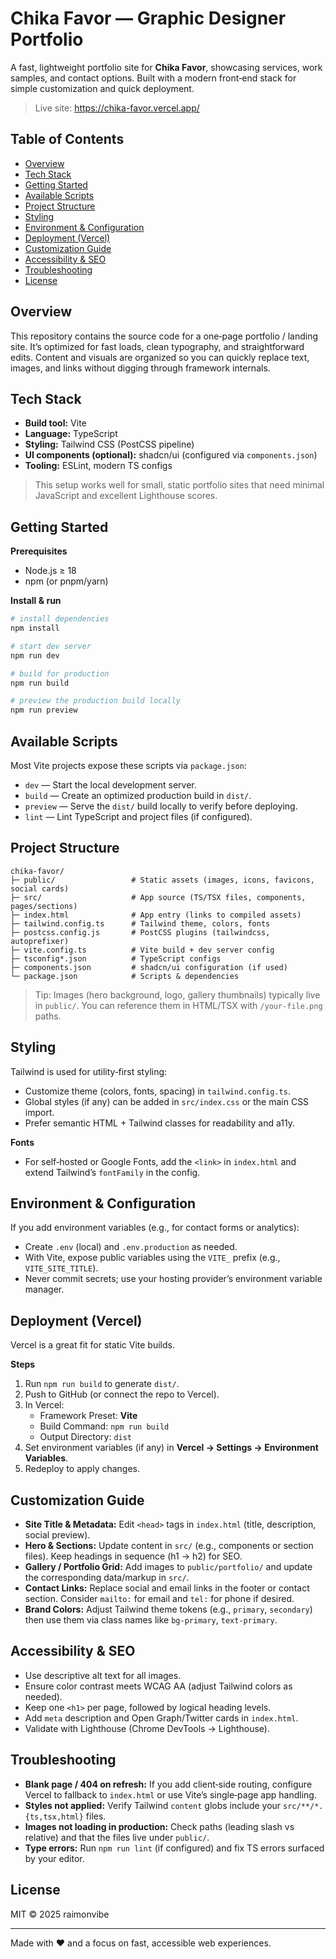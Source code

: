 
# Chika Favor — Graphic Designer Portfolio

A fast, lightweight portfolio site for **Chika Favor**, showcasing services, work samples, and contact options. Built with a modern front‑end stack for simple customization and quick deployment.

> Live site: https://chika-favor.vercel.app/

## Table of Contents
- [Overview](#overview)
- [Tech Stack](#tech-stack)
- [Getting Started](#getting-started)
- [Available Scripts](#available-scripts)
- [Project Structure](#project-structure)
- [Styling](#styling)
- [Environment & Configuration](#environment--configuration)
- [Deployment (Vercel)](#deployment-vercel)
- [Customization Guide](#customization-guide)
- [Accessibility & SEO](#accessibility--seo)
- [Troubleshooting](#troubleshooting)
- [License](#license)

## Overview
This repository contains the source code for a one‑page portfolio / landing site. It’s optimized for fast loads, clean typography, and straightforward edits. Content and visuals are organized so you can quickly replace text, images, and links without digging through framework internals.

## Tech Stack
- **Build tool:** Vite
- **Language:** TypeScript
- **Styling:** Tailwind CSS (PostCSS pipeline)
- **UI components (optional):** shadcn/ui (configured via `components.json`)
- **Tooling:** ESLint, modern TS configs

> This setup works well for small, static portfolio sites that need minimal JavaScript and excellent Lighthouse scores.

## Getting Started
**Prerequisites**
- Node.js ≥ 18
- npm (or pnpm/yarn)

**Install & run**
```bash
# install dependencies
npm install

# start dev server
npm run dev

# build for production
npm run build

# preview the production build locally
npm run preview
```

## Available Scripts
Most Vite projects expose these scripts via `package.json`:
- `dev` — Start the local development server.
- `build` — Create an optimized production build in `dist/`.
- `preview` — Serve the `dist/` build locally to verify before deploying.
- `lint` — Lint TypeScript and project files (if configured).

## Project Structure
```
chika-favor/
├─ public/                 # Static assets (images, icons, favicons, social cards)
├─ src/                    # App source (TS/TSX files, components, pages/sections)
├─ index.html              # App entry (links to compiled assets)
├─ tailwind.config.ts      # Tailwind theme, colors, fonts
├─ postcss.config.js       # PostCSS plugins (tailwindcss, autoprefixer)
├─ vite.config.ts          # Vite build + dev server config
├─ tsconfig*.json          # TypeScript configs
├─ components.json         # shadcn/ui configuration (if used)
└─ package.json            # Scripts & dependencies
```

> Tip: Images (hero background, logo, gallery thumbnails) typically live in `public/`. You can reference them in HTML/TSX with `/your-file.png` paths.

## Styling
Tailwind is used for utility‑first styling:
- Customize theme (colors, fonts, spacing) in `tailwind.config.ts`.
- Global styles (if any) can be added in `src/index.css` or the main CSS import.
- Prefer semantic HTML + Tailwind classes for readability and a11y.

**Fonts**
- For self‑hosted or Google Fonts, add the `<link>` in `index.html` and extend Tailwind’s `fontFamily` in the config.

## Environment & Configuration
If you add environment variables (e.g., for contact forms or analytics):
- Create `.env` (local) and `.env.production` as needed.
- With Vite, expose public variables using the `VITE_` prefix (e.g., `VITE_SITE_TITLE`).
- Never commit secrets; use your hosting provider’s environment variable manager.

## Deployment (Vercel)
Vercel is a great fit for static Vite builds.

**Steps**
1. Run `npm run build` to generate `dist/`.
2. Push to GitHub (or connect the repo to Vercel).
3. In Vercel:
   - Framework Preset: **Vite**
   - Build Command: `npm run build`
   - Output Directory: `dist`
4. Set environment variables (if any) in **Vercel → Settings → Environment Variables**.
5. Redeploy to apply changes.

## Customization Guide
- **Site Title & Metadata:** Edit `<head>` tags in `index.html` (title, description, social preview).
- **Hero & Sections:** Update content in `src/` (e.g., components or section files). Keep headings in sequence (h1 → h2) for SEO.
- **Gallery / Portfolio Grid:** Add images to `public/portfolio/` and update the corresponding data/markup in `src/`.
- **Contact Links:** Replace social and email links in the footer or contact section. Consider `mailto:` for email and `tel:` for phone if desired.
- **Brand Colors:** Adjust Tailwind theme tokens (e.g., `primary`, `secondary`) then use them via class names like `bg-primary`, `text-primary`.

## Accessibility & SEO
- Use descriptive alt text for all images.
- Ensure color contrast meets WCAG AA (adjust Tailwind colors as needed).
- Keep one `<h1>` per page, followed by logical heading levels.
- Add `meta` description and Open Graph/Twitter cards in `index.html`.
- Validate with Lighthouse (Chrome DevTools → Lighthouse).

## Troubleshooting
- **Blank page / 404 on refresh:** If you add client‑side routing, configure Vercel to fallback to `index.html` or use Vite’s single‑page app handling.
- **Styles not applied:** Verify Tailwind `content` globs include your `src/**/*.{ts,tsx,html}` files.
- **Images not loading in production:** Check paths (leading slash vs relative) and that the files live under `public/`.
- **Type errors:** Run `npm run lint` (if configured) and fix TS errors surfaced by your editor.

## License
MIT © 2025 raimonvibe

---

Made with ♥ and a focus on fast, accessible web experiences.

